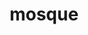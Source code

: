 ---
layout: smileys&emotion
title: mosque
emoji: mosque
permalink: 🕌.html
image: assets/img/3moji/mosque.png
---